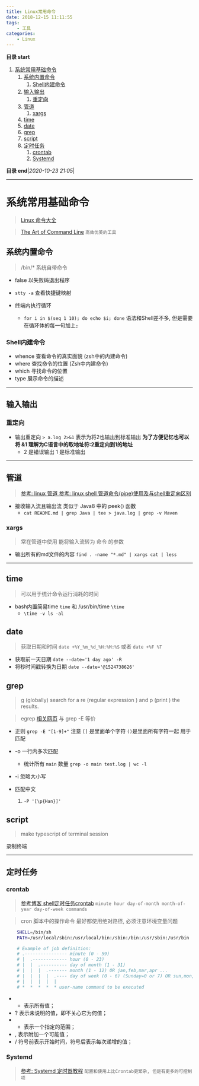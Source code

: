 ```yaml
---
title: Linux常用命令
date: 2018-12-15 11:11:55
tags: 
    - 工具
categories: 
    - Linux
---
```


**目录 start**

1. [系统常用基础命令](#系统常用基础命令)
    1. [系统内置命令](#系统内置命令)
        1. [Shell内建命令](#shell内建命令)
    1. [输入输出](#输入输出)
        1. [重定向](#重定向)
    1. [管道](#管道)
        1. [xargs](#xargs)
    1. [time](#time)
    1. [date](#date)
    1. [grep](#grep)
    1. [script](#script)
    1. [定时任务](#定时任务)
        1. [crontab](#crontab)
        1. [Systemd](#systemd)

**目录 end**|_2020-10-23 21:05_|
****************************************
# 系统常用基础命令
> [Linux 命令大全](http://man.linuxde.net/)

> [The Art of Command Line](https://github.com/jlevy/the-art-of-command-line) `高效优美的工具`

## 系统内置命令
> /bin/* 系统自带命令

- false 以失败码退出程序
- `stty -a` 查看快捷键映射

- 终端内执行循环
    - `for i in $(seq 1 10); do echo $i; done` 语法和Shell差不多, 但是需要在循环体的每一句加上`;`

### Shell内建命令
- whence 查看命令的真实面貌 (zsh中的内建命令)
- where 查找命令的位置 (Zsh中内建命令)
- which 寻找命令的位置
- type 展示命令的描述

************************

## 输入输出

### 重定向
- 输出重定向  `> a.log 2>&1` 表示为将2也输出到标准输出 **为了方便记忆也可以将 &1 理解为C语言中的取地址符:2重定向到1的地址**
    - 2 是错误输出 1 是标准输出

******************

## 管道
> [参考: linux 管道 ](http://www.cnblogs.com/davidwang456/p/3839874.html)
> [参考: linux shell 管道命令(pipe)使用及与shell重定向区别](http://www.cnblogs.com/chengmo/archive/2010/10/21/1856577.html)

- 接收输入流且输出流 类似于 Java8 中的 peek() 函数
    - `cat README.md | grep Java | tee > java.log | grep -v Maven`

### xargs
> 常在管道中使用 能将输入流转为 命令 的参数

- 输出所有的md文件的内容 `find . -name "*.md" | xargs cat | less`

***************************

## time
> 可以用于统计命令运行消耗的时间

- bash内置简易time `time` 和 /usr/bin/time `\time`
    - `\time -v ls -al`

## date
> 获取日期和时间 `date +%Y_%m_%d_%H:%M:%S` 或者 `date +%F %T`

- 获取前一天日期 `date --date='1 day ago' -R`
- 将秒时间戳转换为日期 `date --date='@1524738626'`

## grep
> g (globally) search for a re (regular expression ) and p (print ) the results.

> egrep [相关网页](http://man.linuxde.net/grep) 与 grep -E 等价

- 正则 `grep -E "[1-9]+"` 注意 `[]` 是里面单个字符 `()`是里面所有字符一起 用于匹配

- -o 一行内多次匹配 
    - 统计所有 `main` 数量 `grep -o main test.log | wc -l` 
- -i 忽略大小写

- 匹配中文
    1. `-P '[\p{Han}]'`

## script
>  make typescript of terminal session

录制终端

************************

## 定时任务
### crontab
> [参考博客 shell定时任务crontab](http://www.cnblogs.com/taosim/articles/2007056.html)
`minute hour day-of-month month-of-year day-of-week commands  `

> cron 脚本中的操作命令 最好都使用绝对路径, 必须注意环境变量问题

```sh
    SHELL=/bin/sh
    PATH=/usr/local/sbin:/usr/local/bin:/sbin:/bin:/usr/sbin:/usr/bin

    # Example of job definition:
    # .---------------- minute (0 - 59)
    # |  .------------- hour (0 - 23)
    # |  |  .---------- day of month (1 - 31)
    # |  |  |  .------- month (1 - 12) OR jan,feb,mar,apr ...
    # |  |  |  |  .---- day of week (0 - 6) (Sunday=0 or 7) OR sun,mon,tue,wed,thu,fri,sat
    # |  |  |  |  |
    # *  *  *  *  * user-name command to be executed
```

- * 表示所有值； 
- ? 表示未说明的值，即不关心它为何值； 
- - 表示一个指定的范围； 
- , 表示附加一个可能值； 
- / 符号前表示开始时间，符号后表示每次递增的值； 

### Systemd
> [参考: Systemd 定时器教程](http://www.ruanyifeng.com/blog/2018/03/systemd-timer.html) `配置和使用上比Crontab更繁杂, 但是有更多的可控制项`
